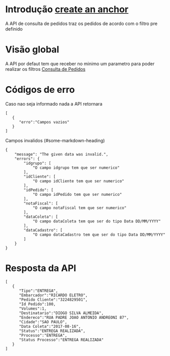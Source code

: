 
# Introdução [create an anchor](#anchors-in-markdown)  
A API de consulta de pedidos traz os pedidos de acordo com o filtro pre definido 

# Visão global
A API por defaut tem que receber no minimo um parametro para poder realizar os filtros
[Consulta de Pedidos](ConsultaPedidos/teste.md)

# Códigos de erro
Caso nao seja informado nada a API retornara 
```JS
[  
   {  
      "erro":"Campos vazios"
   }
]
```
Campos invalidos (#some-markdown-heading)
```JS
{
    "message": "The given data was invalid.",
    "errors": {
        "idgrupo": [
            "O campo idgrupo tem que ser numerico"
        ],
        "idCliente": [
            "O campo idCliente tem que ser numerico"
        ],
        "idPedido": [
            "O campo idPedido tem que ser numerico"
        ],
        "notaFiscal": [
            "O campo notaFiscal tem que ser numerico"
        ],
        "dataColeta": [
            "O campo dataColeta tem que ser do tipo Data DD/MM/YYYY"
        ],
        "dataCadastro": [
            "O campo dataCadastro tem que ser do tipo Data DD/MM/YYYY"
        ]
    }
}
```

# Resposta da API

```JS
[  
   {  
      "Tipo":"ENTREGA",
      "Embarcador":"RICARDO ELETRO",
      "Pedido Cliente":"3224829501",
      "Id Pedido":100,
      "Volumes":1,
      "Destinatario":"DIOGO SILVA ALMEIDA",
      "Endereco":"RUA PADRE JOAO ANTONIO ANDREONI 87",
      "Cidade":"SAO PAULO",
      "Data Coleta":"2017-08-16",
      "Status":"ENTREGA REALIZADA",
      "Processo":"ENTREGA",
      "Status Processo":"ENTREGA REALIZADA"
   }
]
```